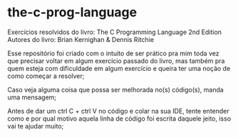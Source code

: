 # the-c-prog-language
Exercícios resolvidos do livro: The C Programming Language 2nd Edition 
Autores do livro: Brian Kernighan & Dennis Ritchie

Esse repositório foi criado com o intuito de ser prático pra mim toda vez que precisar voltar em algum exercício passado do livro, mas também pra quem esteja com dificuldade
em algum exercício e queira ter uma noção de como começar a resolver;

Caso veja alguma coisa que possa ser melhorada no(s) código(s), manda uma mensagem;

Antes de dar um ctrl C + ctrl V no código e colar na sua IDE, tente entender como e por qual motivo aquela linha de código foi escrita daquele jeito, isso vai te ajudar muito;

